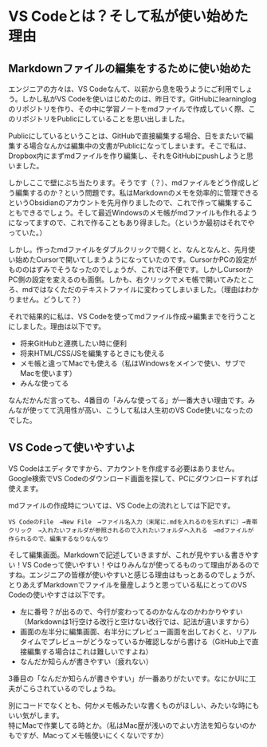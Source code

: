 # VS Codeとは？そして私が使い始めた理由

## Markdownファイルの編集をするために使い始めた

エンジニアの方々は、VS Codeなんて、以前から息を吸うようにご利用でしょう。しかし私がVS Codeを使いはじめたのは、昨日です。GitHubにlearninglogのリポジトリを作り、その中に学習ノートをmdファイルで作成していく際、このリポジトリをPublicにしていることを思い出しました。

Publicにしているということは、GitHubで直接編集する場合、日をまたいで編集する場合なんかは編集中の文書がPublicになってしまいます。そこで私は、Dropbox内にまずmdファイルを作り編集し、それをGitHubにpushしようと思いました。

しかしここで壁にぶち当たります。そうです（？）、mdファイルをどう作成しどう編集するのか？という問題です。私はMarkdownのメモを効率的に管理できるというObsidianのアカウントを先月作りましたので、これで作って編集することもできるでしょう。そして最近Windowsのメモ帳がmdファイルも作れるようになってますので、これで作ることもあり得ました。（というか最初はそれでやっていた。）

しかし。作ったmdファイルをダブルクリックで開くと、なんとなんと、先月使い始めたCursorで開いてしまうようになっていたのです。CursorかPCの設定がもののはずみでそうなったのでしょうが、これでは不便です。しかしCursorかPC側の設定を変えるのも面倒。しかも、右クリックでメモ帳で開いてみたところ、mdではなくただのテキストファイルに変わってしまいました。（理由はわかりません。どうして？）

それで結果的に私は、VS Codeを使ってmdファイル作成→編集までを行うことにしました。理由は以下です。

- 将来GitHubと連携したい時に便利
- 将来HTML/CSS/JSを編集するときにも使える
- メモ帳と違ってMacでも使える（私はWindowsをメインで使い、サブでMacを使います）
- みんな使ってる

なんだかんだ言っても、4番目の「みんな使ってる」が一番大きい理由です。みんなが使ってて汎用性が高い、こうして私は人生初のVS Code使いになったのでした。

## VS Codeって使いやすいよ

VS Codeはエディタですから、アカウントを作成する必要はありません。Google検索でVS Codeのダウンロード画面を探して、PCにダウンロードすれば使えます。

mdファイルの作成時については、VS Code上の流れとしては下記です。

`VS CodeのFile　→New File　→ファイル名入力（末尾に.mdを入れるのを忘れずに）→青帯クリック　→入れたいフォルダが参照されるので入れたいフォルダへ入れる　→mdファイルが作られるので、編集するなりなんなり`

そして編集画面。Markdownで記述していきますが、これが見やすい＆書きやすい！VS Codeって使いやすい！やはりみんなが使ってるものって理由があるのですね。エンジニアの皆様が使いやすいと感じる理由はもっとあるのでしょうが、とりあえずMarkdownでファイルを量産しようと思っている私にとってのVS Codeの使いやすさは以下です。

- 左に番号？が出るので、今行が変わってるのかなんなのかわかりやすい（Markdownは1行空ける改行と空けない改行では、記法が違いますから）
- 画面の左半分に編集画面、右半分にプレビュー画面を出しておくと、リアルタイムでプレビューがどうなっているか確認しながら書ける（GitHub上で直接編集する場合はこれは難しいですよね）
- なんだか知らんが書きやすい（疲れない）

3番目の「なんだか知らんが書きやすい」が一番ありがたいです。なにかUIに工夫がこらされているのでしょうね。

別にコードでなくとも、何かメモ帳みたいな書くものがほしい、みたいな時にもいい気がします。  
特にMacで作業してる時とか。（私はMac歴が浅いのでよい方法を知らないのかもですが、Macってメモ帳使いにくくないですか）
